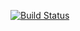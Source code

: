 [![Build Status](https://secure.travis-ci.org/timjb/haskell-operational-transformation.png?branch=master)](http://travis-ci.org/timjb/haskell-operational-transformation)
